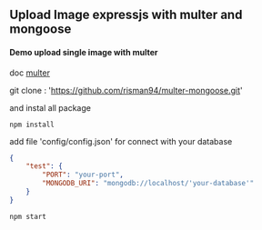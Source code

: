 ## Upload Image expressjs with multer and mongoose

#### Demo upload single image with multer 
doc [multer](https://www.npmjs.com/package/multer)

git clone : 
'https://github.com/risman94/multer-mongoose.git'

and instal all package
```
npm install
```

add file 'config/config.json' for connect with your database
```json
{
	"test": {
		"PORT": "your-port",
		"MONGODB_URI": "mongodb://localhost/'your-database'"
	}
}
```

```
npm start
```
